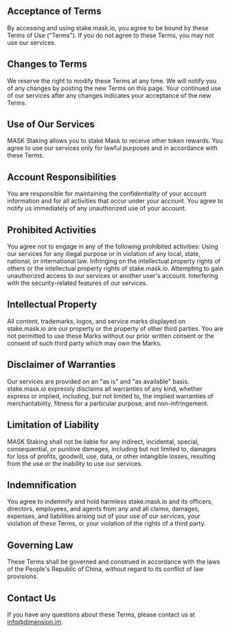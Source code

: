 ## Acceptance of Terms

By accessing and using stake.mask.io, you agree to be bound by these Terms of Use ("Terms"). If you do not agree to these Terms, you may not use our services.

## Changes to Terms

We reserve the right to modify these Terms at any time. We will notify you of any changes by posting the new Terms on this page. Your continued use of our services after any changes indicates your acceptance of the new Terms.

## Use of Our Services

MASK Staking allows you to stake Mask to receive other token rewards. You agree to use our services only for lawful purposes and in accordance with these Terms.

## Account Responsibilities

You are responsible for maintaining the confidentiality of your account information and for all activities that occur under your account.
You agree to notify us immediately of any unauthorized use of your account.

## Prohibited Activities

You agree not to engage in any of the following prohibited activities:
Using our services for any illegal purpose or in violation of any local, state, national, or international law.
Infringing on the intellectual property rights of others or the intellectual property rights of stake.mask.io.
Attempting to gain unauthorized access to our services or another user's account.
Interfering with the security-related features of our services.

## Intellectual Property

All content, trademarks, logos, and service marks displayed on stake.mask.io are our property or the property of other third parties. You are not permitted to use these Marks without our prior written consent or the consent of such third party which may own the Marks.

## Disclaimer of Warranties

Our services are provided on an "as is" and "as available" basis. stake.mask.io expressly disclaims all warranties of any kind, whether express or implied, including, but not limited to, the implied warranties of merchantability, fitness for a particular purpose, and non-infringement.

## Limitation of Liability

MASK Staking shall not be liable for any indirect, incidental, special, consequential, or punitive damages, including but not limited to, damages for loss of profits, goodwill, use, data, or other intangible losses, resulting from the use or the inability to use our services.

## Indemnification

You agree to indemnify and hold harmless stake.mask.io and its officers, directors, employees, and agents from any and all claims, damages, expenses, and liabilities arising out of your use of our services, your violation of these Terms, or your violation of the rights of a third party.

## Governing Law

These Terms shall be governed and construed in accordance with the laws of the People's Republic of China, without regard to its conflict of law provisions.

## Contact Us

If you have any questions about these Terms, please contact us at [info@dimension.im](mailto:info@dimension.im).

